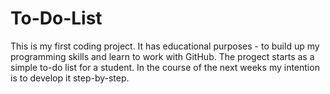 # To-Do-List
This is my first coding project. It has educational purposes - to build up my programming skills and learn to work with GitHub.
The progect starts as a simple to-do list for a student. 
In the course of the next weeks my intention is to develop it step-by-step.
